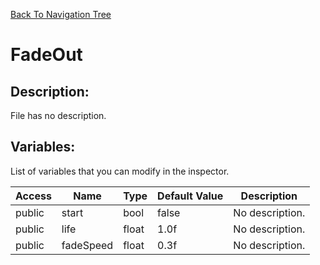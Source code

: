 [Back To Navigation Tree](https://wesleywh.github.io/GameDevRepo/docs/navigation.html)
# FadeOut

## Description:
File has no description.

## Variables:
List of variables that you can modify in the inspector.

|Access|Name|Type|Default Value|Description|
|---|---|---|---|---|
|public|start|bool|false|No description.|
|public|life|float|1.0f|No description.|
|public|fadeSpeed|float|0.3f|No description.|
